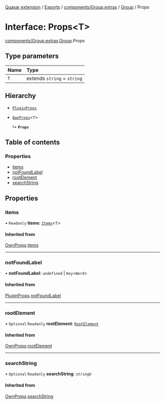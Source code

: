 [Quasar extension](../index.md) / [Exports](../modules.md) / [components/Group.extras](../modules/components_Group_extras.md) / [Group](../modules/components_Group_extras.Group.md) / Props

# Interface: Props<T\>

[components/Group.extras](../modules/components_Group_extras.md).[Group](../modules/components_Group_extras.Group.md).Props

## Type parameters

| Name | Type |
| :------ | :------ |
| `T` | extends `string` = `string` |

## Hierarchy

- [`PluginProps`](components_Group_extras.Group.PluginProps.md)

- [`OwnProps`](components_Group_extras.Group.OwnProps.md)<`T`\>

  ↳ **`Props`**

## Table of contents

### Properties

- [items](components_Group_extras.Group.Props.md#items)
- [notFoundLabel](components_Group_extras.Group.Props.md#notfoundlabel)
- [rootElement](components_Group_extras.Group.Props.md#rootelement)
- [searchString](components_Group_extras.Group.Props.md#searchstring)

## Properties

### items

• `Readonly` **items**: [`Items`](../modules/components_Group_extras.Group.md#items)<`T`\>

#### Inherited from

[OwnProps](components_Group_extras.Group.OwnProps.md).[items](components_Group_extras.Group.OwnProps.md#items)

___

### notFoundLabel

• **notFoundLabel**: `undefined` \| `Key`<`Word`\>

#### Inherited from

[PluginProps](components_Group_extras.Group.PluginProps.md).[notFoundLabel](components_Group_extras.Group.PluginProps.md#notfoundlabel)

___

### rootElement

• `Optional` `Readonly` **rootElement**: [`RootElement`](../modules/components_Group_extras.Group.md#rootelement)

#### Inherited from

[OwnProps](components_Group_extras.Group.OwnProps.md).[rootElement](components_Group_extras.Group.OwnProps.md#rootelement)

___

### searchString

• `Optional` `Readonly` **searchString**: `stringU`

#### Inherited from

[OwnProps](components_Group_extras.Group.OwnProps.md).[searchString](components_Group_extras.Group.OwnProps.md#searchstring)
